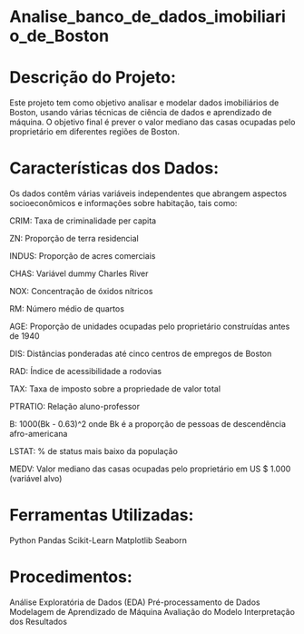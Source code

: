 ﻿# Analise_banco_de_dados_imobiliario_de_Boston

# Descrição do Projeto:
Este projeto tem como objetivo analisar e modelar dados imobiliários de Boston, usando várias técnicas de ciência de dados e aprendizado de máquina. O objetivo final é prever o valor mediano das casas ocupadas pelo proprietário em diferentes regiões de Boston.

# Características dos Dados:
Os dados contêm várias variáveis independentes que abrangem aspectos socioeconômicos e informações sobre habitação, tais como:

CRIM: Taxa de criminalidade per capita

ZN: Proporção de terra residencial

INDUS: Proporção de acres comerciais

CHAS: Variável dummy Charles River

NOX: Concentração de óxidos nítricos

RM: Número médio de quartos

AGE: Proporção de unidades ocupadas pelo proprietário construídas antes de 1940

DIS: Distâncias ponderadas até cinco centros de empregos de Boston

RAD: Índice de acessibilidade a rodovias

TAX: Taxa de imposto sobre a propriedade de valor total

PTRATIO: Relação aluno-professor

B: 1000(Bk - 0.63)^2 onde Bk é a proporção de pessoas de descendência afro-americana

LSTAT: % de status mais baixo da população

MEDV: Valor mediano das casas ocupadas pelo proprietário em US $ 1.000 (variável alvo)

# Ferramentas Utilizadas:
Python
Pandas
Scikit-Learn
Matplotlib
Seaborn

# Procedimentos:
Análise Exploratória de Dados (EDA)
Pré-processamento de Dados
Modelagem de Aprendizado de Máquina
Avaliação do Modelo
Interpretação dos Resultados
